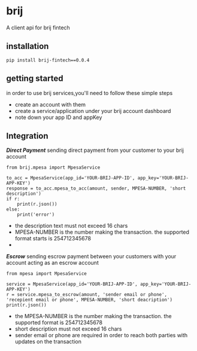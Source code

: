 # brij
A client api for brij fintech

## installation
```pip install brij-fintech==0.0.4```

## getting started
in order to use brij services,you'll need to follow these simple steps
- create an account with them
- create a service/application under your brij account dashboard
- note down your app ID and appKey

## Integration

***Direct Payment***
sending direct payment from your customer to your brij account
```
from brij.mpesa import MpesaService

to_acc = MpesaService(app_id='YOUR-BRIJ-APP-ID', app_key='YOUR-BRIJ-APP-KEY')
response = to_acc.mpesa_to_acc(amount, sender, MPESA-NUMBER, 'short description')
if r:
    print(r.json())
else:
    print('error')
```
- the description text must not exceed 16 chars
- MPESA-NUMBER is the number making the transaction. the supported format starts is 254712345678
- 
***Escrow***
sending escrow payment between your customers with your account acting as an escrow account
```
from mpesa import MpesaService

service = MpesaService(app_id='YOUR-BRIJ-APP-ID', app_key='YOUR-BRIJ-APP-KEY')
r = service.mpesa_to_escrow(amount, 'sender email or phone', 'recepient email or phone', MPESA-NUMBER, 'short deacription')
print(r.json())
```
- the MPESA-NUMBER is the number making the transaction. the supported format is 254712345678
- short description must not exceed 16 chars
- sender email or phone are required in order to reach both parties with updates on the transaction

